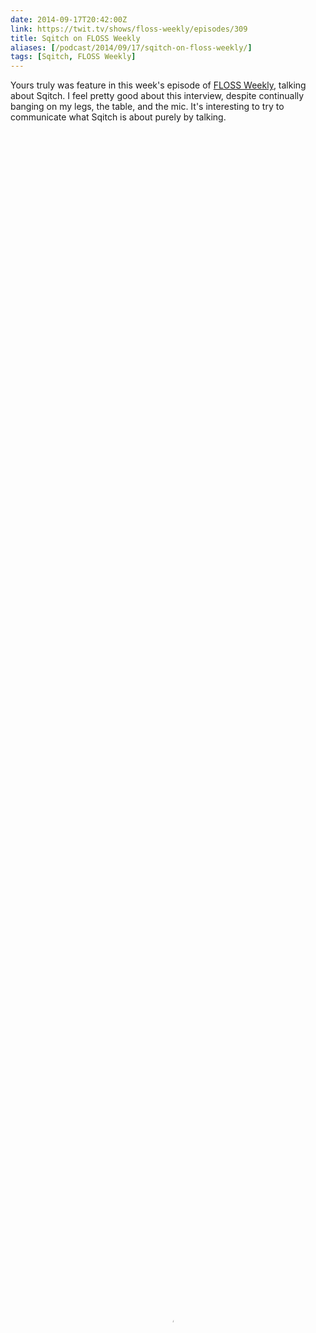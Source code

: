 ```yaml
--- 
date: 2014-09-17T20:42:00Z
link: https://twit.tv/shows/floss-weekly/episodes/309
title: Sqitch on FLOSS Weekly
aliases: [/podcast/2014/09/17/sqitch-on-floss-weekly/]
tags: [Sqitch, FLOSS Weekly]
---
```


Yours truly was feature in this week's episode of [FLOSS Weekly], talking
about Sqitch. I feel pretty good about this interview, despite continually
banging on my legs, the table, and the mic. It's interesting to try to
communicate what Sqitch is about purely by talking.

<video x-webkit-airplay="allow" webkit-playsinline="" src="http://www.podtrac.com/pts/redirect.mp4/twit.cachefly.net/video/floss/floss0309/floss0309_h264m_864x480_500.mp4" width="100%" height="100%" controls="controls" preload="metadata" poster="https://elroycdn.twit.tv/sites/default/files/images/episodes/13599/hero/spiros_floss_0309jpg.jpg"></video>

If it's enough to get you interested in giving a try, try [installing it] and
using working through one of the tutorials:

* [PostgreSQL](https://metacpan.org/module/sqitchtutorial "Sqitch PostgreSQL Tutorial)
* [SQLite](https://metacpan.org/module/sqitchtutorial-sqlite "Sqitch SQLite Tutorial)
* [Oracle](https://metacpan.org/module/sqitchtutorial-oracle "Sqitch Oracle Tutorial)
* [MySQL](https://metacpan.org/module/sqitchtutorial-mysql "Sqitch MySQL Tutorial)
* [Firebird](https://metacpan.org/module/sqitchtutorial-firebird "Sqitch Firebird Tutorial)
* [Vertica](https://metacpan.org/module/sqitchtutorial-vertica "Sqitch Vertica Tutorial)

[FLOSS Weekly]: http://twit.tv/floss
[installing it]: http://sqitch.org/
